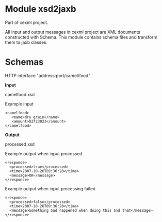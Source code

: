 # Module xsd2jaxb

Part of cexml project.

All input and output messages in cexml project are XML documents constructed with Schema.
This module contains schema files and transform them to jaxb classes.

# Schemas

HTTP interface "address:port/camel/food"

__Input__ 

camelfood.xsd

Example input
```
<camelfood>
   <name>dry grain</name>
   <amount>82723023</amount>
</camelfood>
```

__Output__

processed.xsd

Example output when input processed
```
<responce>
  <processed>true</processed>
  <time>2007-10-26T09:36:28</time>
  <message>OK</message>
</responce>
```

Example output when input processing failed
```
<responce>
  <processed>false</processed>
  <time>2007-10-26T09:36:28</time>
  <message>Something bad happened when doing this and that</message>
</responce>
```
